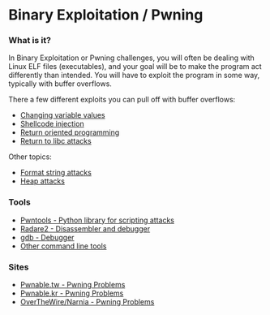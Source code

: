# Binary Exploitation / Pwning

### What is it?
In Binary Exploitation or Pwning challenges, you will often be dealing with Linux ELF files (executables), and your goal will be to make the program act differently than intended. You will have to exploit the program in some way, typically with buffer overflows.

There a few different exploits you can pull off with buffer overflows:
* [Changing variable values](Topics/variables.md)
* [Shellcode injection](Topics/shellcode.md)
* [Return oriented programming](Topics/rop.md)
* [Return to libc attacks](Topics/libc.md)

Other topics:
* [Format string attacks](Topics/format_string.md)
* [Heap attacks](Topics/heap.md)


### Tools
* [Pwntools - Python library for scripting attacks](Tools/pwntools.md)
* [Radare2 - Disassembler and debugger](Tools/radare2.md)
* [gdb - Debugger](Tools/gdb.md)
* [Other command line tools](Tools/other.md)


### Sites
* [Pwnable.tw - Pwning Problems](https://pwnable.tw/)
* [Pwnable.kr - Pwning Problems](http://pwnable.kr/)
* [OverTheWire/Narnia - Pwning Problems](http://overthewire.org/wargames/narnia/)
